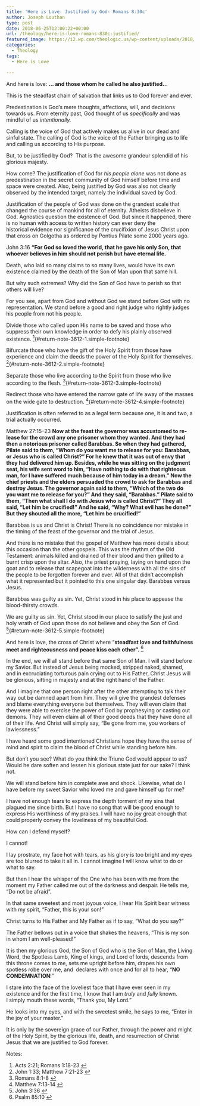 ```yaml
---
title: 'Here is Love: Justified by God- Romans 8:30c'
author: Joseph Louthan
type: post
date: 2018-06-25T12:00:22+00:00
url: /theology/here-is-love-romans-830c-justified/
featured_image: https://i2.wp.com/theologic.us/wp-content/uploads/2018/06/B4jUH2gIIAAbajV.jpg?resize=710%2C299
categories:
  - Theology
tags:
  - Here is Love

---
```

And here is love: **&#8230; and those whom he called he also justified..**.

This is the steadfast chain of salvation that links us to God forever and ever.

Predestination is God&#8217;s mere thoughts, affections, will, and decisions towards us. From eternity past, God thought of us _specifically_ and was mindful of us _intentionally._

Calling is the voice of God that actively makes us alive in our dead and sinful state. The calling of God is the voice of the Father bringing us to life and calling us according to His purpose.

But, to be justified by God?  That is the awesome grandeur splendid of his glorious majesty.

How come? The justification of God for _his people alone_ was not done as predestination in the secret community of God himself before time and space were created. Also, being justified by God was also not clearly observed by the intended target, namely the individual saved by God.

Justification of the people of God was done on the grandest scale that changed the course of mankind for all of eternity. Atheists disbelieve in God. Agnostics question the existence of God. But since it happened, there is no human with access to written history can ever deny the historical evidence nor significance of the crucifixion of Jesus Christ upon that cross on Golgotha as ordered by Pontius Pilate some 2000 years ago.

John 3:16 **“For God so loved the world, that he gave his only Son, that whoever believes in him should not perish but have eternal life.**

Death, who laid so many claims to so many lives, would have its own existence claimed by the death of the Son of Man upon that same hill.

But why such extremes? Why did the Son of God have to perish so that others will live?

For you see, apart from God and without God we stand before God with no representation. We stand before a good and right judge who rightly judges his people from not his people.

Divide those who called upon His name to be saved and those who suppress their own knowledge in order to defy his plainly observed existence. [<sup>1</sup>][1]{#return-note-3612-1.simple-footnote}

Bifurcate those who have the gift of the Holy Spirit from those have experience and claim the deeds the power of the Holy Spirit for themselves. [<sup>2</sup>][2]{#return-note-3612-2.simple-footnote}

Separate those who live according to the Spirit from those who live according to the flesh. [<sup>3</sup>][3]{#return-note-3612-3.simple-footnote}

Redirect those who have entered the narrow gate of life away of the masses on the wide gate to destruction. [<sup>4</sup>][4]{#return-note-3612-4.simple-footnote}

Justification is often referred to as a legal term because one, it is and two, a trial actually occurred.

<span lang="en-US">Matthew 27:15–23</span> **<span lang="en-US">Now at the feast the governor was accustomed to release for the crowd any one prisoner whom they wanted. </span> <span lang="en-US">And they had then a notorious prisoner called Barabbas. </span> <span lang="en-US">So when they had gathered, Pilate said to them, “Whom do you want me to release for you: Barabbas, or Jesus who is called Christ?” </span> <span lang="en-US">For he knew that it was out of envy that they had delivered him up. </span> <span lang="en-US">Besides, while he was sitting on the judgment seat, his wife sent word to him, “Have nothing to do with that righteous man, for I have suffered much because of him today in a dream.” </span> <span lang="en-US">Now the chief priests and the elders persuaded the crowd to ask for Barabbas and destroy Jesus. </span> <span lang="en-US">The governor again said to them, “Which of the two do you want me to release for you?” And they said, “Barabbas.” </span> <span lang="en-US">Pilate said to them, “Then what shall I do with Jesus who is called Christ?” They all said, “Let him be crucified!” </span> <span lang="en-US">And he said, “Why? What evil has he done?” But they shouted all the more, “Let him be crucified!”</span>**

Barabbas is us and Christ is Christ! There is no coincidence nor mistake in the timing of the feast of the governor and the trial of Jesus.

And there is no mistake that the gospel of Matthew has more details about this occasion than the other gospels. This was the rhythm of the Old Testament: animals killed and drained of their blood and then grilled to a burnt crisp upon the altar. Also, the priest praying, laying on hand upon the goat and to release that scapegoat into the wilderness with all the sins of the people to be forgotten forever and ever. All of that didn&#8217;t accomplish what it represented but it pointed to this one singular day. Barabbas versus Jesus.

Barabbas was guilty as sin. Yet, Christ stood in his place to appease the blood-thirsty crowds.

We are guilty as sin. Yet, Christ stood in our place to satisfy the just and holy wrath of God upon those do not believe and obey the Son of God. [<sup>5</sup>][5]{#return-note-3612-5.simple-footnote}

And here is love, the cross of Christ where &#8220;**<span lang="en-US">steadfast love and faithfulness meet and righteousness and peace kiss each other&#8221;.</span>** <span lang="en-US"><a class="simple-footnote" title="Psalm 85:10" id="return-note-3612-6" href="#note-3612-6"><sup>6</sup></a></span>

In the end, we will all stand before that same Son of Man. I will stand before my Savior. But instead of Jesus being mocked, stripped naked, shamed, and in excruciating torturous pain crying out to His Father, Christ Jesus will be glorious, sitting in majesty and at the right hand of the Father.

And I imagine that one person right after the other attempting to talk their way out be damned apart from him. They will give the grandest defenses and blame everything everyone but themselves. They will even claim that they were able to exercise the power of God by prophesying or casting out demons. They will even claim all of their good deeds that they have done all of their life. And Christ will simply say, &#8220;Be gone from me, you workers of lawlessness.&#8221;

I have heard some good intentioned Christians hope they have the sense of mind and spirit to claim the blood of Christ while standing before him.

But don&#8217;t you see? What do you think the Triune God would appear to us? Would he dare soften and lessen his glorious state just for our sake? I think not.

We will stand before him in complete awe and shock. Likewise, what do I have before my sweet Savior who loved me and gave himself up for me?

I have not enough tears to express the depth torment of my sins that plagued me since birth. But I have no song that will be good enough to express His worthiness of my praises. I will have no joy great enough that could properly convey the loveliness of my beautiful God.

How can I defend myself?

I cannot!

I lay prostrate, my face hot with tears, as his glory is too bright and my eyes are too blurred to take it all in. I cannot imagine I will know what to do or what to say.

But then I hear the whisper of the One who has been with me from the moment my Father called me out of the darkness and despair. He tells me, &#8220;Do not be afraid&#8221;.

In that same sweetest and most joyous voice, I hear His Spirit bear witness with my spirit, &#8220;Father, this is your son!&#8221;

Christ turns to His Father and My Father as if to say, &#8220;What do you say?&#8221;

The Father bellows out in a voice that shakes the heavens, &#8220;This is my son in whom I am well-pleased!&#8221;

It is then my glorious God, the Son of God who is the Son of Man, the Living Word, the Spotless Lamb, King of kings, and Lord of lords, descends from this throne comes to me, sets me upright before him, drapes his own spotless robe over me, and  declares with once and for all to hear, &#8220;**NO CONDEMNATION**!&#8221;

I stare into the face of the loveliest face that I have ever seen in my existence and for the first time, I know that I am _truly_ and _fully_ known. I simply mouth these words, &#8220;Thank you, My Lord.&#8221;

He looks into my eyes, and with the sweetest smile, he says to me, &#8220;Enter in the joy of your master.&#8221;

It is only by the sovereign grace of our Father, through the power and might of the Holy Spirit, by the glorious life, death, and resurrection of Christ Jesus that we are justified to God forever.

<div class="simple-footnotes">
  <p class="notes">
    Notes:
  </p>
  
  <ol>
    <li id="note-3612-1">
      Acts 2:21; Romans 1:18-23 <a href="#return-note-3612-1">&#8617;</a>
    </li>
    <li id="note-3612-2">
      John 1:33; Matthew 7:21-23 <a href="#return-note-3612-2">&#8617;</a>
    </li>
    <li id="note-3612-3">
      Romans 8:1-8 <a href="#return-note-3612-3">&#8617;</a>
    </li>
    <li id="note-3612-4">
      Matthew 7:13-14 <a href="#return-note-3612-4">&#8617;</a>
    </li>
    <li id="note-3612-5">
      John 3:36 <a href="#return-note-3612-5">&#8617;</a>
    </li>
    <li id="note-3612-6">
      Psalm 85:10 <a href="#return-note-3612-6">&#8617;</a>
    </li>
  </ol>
</div>

 [1]: #note-3612-1 "Acts 2:21; Romans 1:18-23"
 [2]: #note-3612-2 "John 1:33; Matthew 7:21-23"
 [3]: #note-3612-3 "Romans 8:1-8"
 [4]: #note-3612-4 "Matthew 7:13-14"
 [5]: #note-3612-5 "John 3:36"